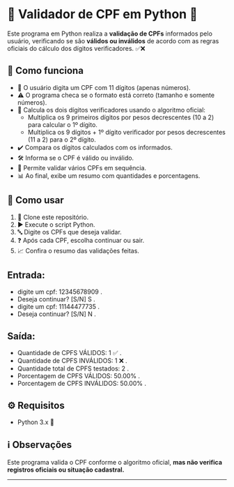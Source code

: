 # 🧾 Validador de CPF em Python 🐍

Este programa em Python realiza a **validação de CPFs** informados pelo usuário, verificando se são **válidos ou inválidos** de acordo com as regras oficiais do cálculo dos dígitos verificadores. ✅❌

## 🚀 Como funciona

- 📝 O usuário digita um CPF com 11 dígitos (apenas números).  
- ⚠️ O programa checa se o formato está correto (tamanho e somente números).  
- 🔢 Calcula os dois dígitos verificadores usando o algoritmo oficial:  
  - Multiplica os 9 primeiros dígitos por pesos decrescentes (10 a 2) para calcular o 1º dígito.  
  - Multiplica os 9 dígitos + 1º dígito verificador por pesos decrescentes (11 a 2) para o 2º dígito.  
- ✔️ Compara os dígitos calculados com os informados.  
- 🛠️ Informa se o CPF é válido ou inválido.  
- 🔄 Permite validar vários CPFs em sequência.  
- 📊 Ao final, exibe um resumo com quantidades e porcentagens.

## 🎯 Como usar

1. 📂 Clone este repositório.  
2. ▶️ Execute o script Python.  
3. 🔤 Digite os CPFs que deseja validar.  
4. ❓ Após cada CPF, escolha continuar ou sair.  
5. 📈 Confira o resumo das validações feitas.

## Entrada:

- digite um cpf: 12345678909 .
- Deseja continuar? [S/N] S .
- digite um cpf: 11144477735 .
- Deseja continuar? [S/N] N .

## Saída:

- Quantidade de CPFS VÁLIDOS: 1 ✅ .
- Quantidade de CPFS INVÁLIDOS: 1 ❌ . 
- Quantidade total de CPFS testados: 2 .
- Porcentagem de CPFS VÁLIDOS: 50.00% .
- Porcentagem de CPFS INVÁLIDOS: 50.00% .
## ⚙️ Requisitos

- Python 3.x 🐍

## ℹ️ Observações

Este programa valida o CPF conforme o algoritmo oficial, **mas não verifica registros oficiais ou situação cadastral.**

---
